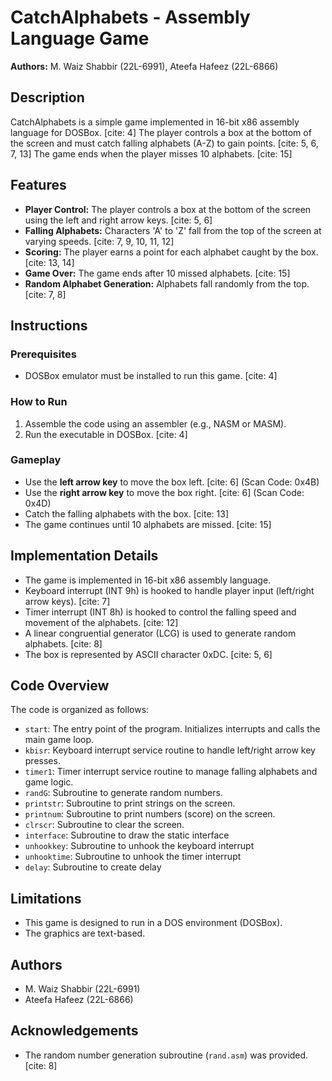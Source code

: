 # CatchAlphabets - Assembly Language Game

**Authors:** M. Waiz Shabbir (22L-6991), Ateefa Hafeez (22L-6866)

## Description

CatchAlphabets is a simple game implemented in 16-bit x86 assembly language for DOSBox. [cite: 4] The player controls a box at the bottom of the screen and must catch falling alphabets (A-Z) to gain points. [cite: 5, 6, 7, 13] The game ends when the player misses 10 alphabets. [cite: 15]

## Features

* **Player Control:** The player controls a box at the bottom of the screen using the left and right arrow keys. [cite: 5, 6]
* **Falling Alphabets:** Characters 'A' to 'Z' fall from the top of the screen at varying speeds. [cite: 7, 9, 10, 11, 12]
* **Scoring:** The player earns a point for each alphabet caught by the box. [cite: 13, 14]
* **Game Over:** The game ends after 10 missed alphabets. [cite: 15]
* **Random Alphabet Generation:** Alphabets fall randomly from the top. [cite: 7, 8]

## Instructions

###   **Prerequisites**

* DOSBox emulator must be installed to run this game. [cite: 4]

###   **How to Run**

1.  Assemble the code using an assembler (e.g., NASM or MASM).
2.  Run the executable in DOSBox. [cite: 4]

###   **Gameplay**

* Use the **left arrow key** to move the box left. [cite: 6] (Scan Code: 0x4B)
* Use the **right arrow key** to move the box right. [cite: 6] (Scan Code: 0x4D)
* Catch the falling alphabets with the box. [cite: 13]
* The game continues until 10 alphabets are missed. [cite: 15]

## Implementation Details

* The game is implemented in 16-bit x86 assembly language.
* Keyboard interrupt (INT 9h) is hooked to handle player input (left/right arrow keys). [cite: 7]
* Timer interrupt (INT 8h) is hooked to control the falling speed and movement of the alphabets. [cite: 12]
* A linear congruential generator (LCG) is used to generate random alphabets. [cite: 8]
* The box is represented by ASCII character 0xDC. [cite: 5, 6]

## Code Overview

The code is organized as follows:

* `start`:  The entry point of the program. Initializes interrupts and calls the main game loop.
* `kbisr`:  Keyboard interrupt service routine to handle left/right arrow key presses.
* `timer1`: Timer interrupt service routine to manage falling alphabets and game logic.
* `randG`:  Subroutine to generate random numbers.
* `printstr`:  Subroutine to print strings on the screen.
* `printnum`:  Subroutine to print numbers (score) on the screen.
* `clrscr`:   Subroutine to clear the screen.
* `interface`: Subroutine to draw the static interface
* `unhookkey`: Subroutine to unhook the keyboard interrupt
* `unhooktime`: Subroutine to unhook the timer interrupt
* `delay`: Subroutine to create delay

## Limitations

* This game is designed to run in a DOS environment (DOSBox).
* The graphics are text-based.

## Authors

* M. Waiz Shabbir (22L-6991)
* Ateefa Hafeez (22L-6866)

## Acknowledgements

* The random number generation subroutine (`rand.asm`) was provided. [cite: 8]
